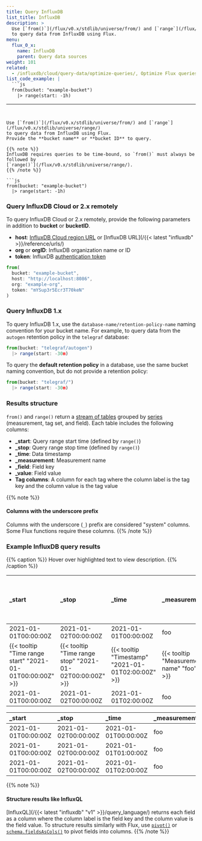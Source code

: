 ```yaml
---
title: Query InfluxDB
list_title: InfluxDB
description: >
  Use [`from()`](/flux/v0.x/stdlib/universe/from/) and [`range`](/flux/v0.x/stdlib/universe/range/)
  to query data from InfluxDB using Flux.
menu:
  flux_0_x:
    name: InfluxDB
    parent: Query data sources
weight: 101
related:
  - /influxdb/cloud/query-data/optimize-queries/, Optimize Flux queries for InfluxDB
list_code_example: |
  ```js
  from(bucket: "example-bucket")
    |> range(start: -1h)
  ```
---
```


Use [`from()`](/flux/v0.x/stdlib/universe/from/) and [`range`](/flux/v0.x/stdlib/universe/range/)
to query data from InfluxDB using Flux.
Provide the **bucket name** or **bucket ID** to query.

{{% note %}}
InfluxDB requires queries to be time-bound, so `from()` must always be followed by
[`range()`](/flux/v0.x/stdlib/universe/range/).
{{% /note %}}

```js
from(bucket: "example-bucket")
  |> range(start: -1h)
```

### Query InfluxDB Cloud or 2.x remotely
To query InfluxDB Cloud or 2.x remotely, provide the following parameters
in addition to **bucket** or **bucketID**.

- **host**: [InfluxDB Cloud region URL](/influxdb/cloud/reference/urls/) or
  [InfluxDB URL](/{{< latest "influxdb" >}}/reference/urls/)
- **org** or **orgID**: InfluxDB organization name or ID
- **token**: InfluxDB [authentication token](/influxdb/cloud/security/tokens/)

```js
from(
  bucket: "example-bucket",
  host: "http://localhost:8086",
  org: "example-org",
  token: "mYSup3r5Ecr3T70keN"
)
```

### Query InfluxDB 1.x
To query InfluxDB 1.x, use the `database-name/retention-policy-name` naming
convention for your bucket name.
For example, to query data from the `autogen` retention policy in the `telegraf` database:

```js
from(bucket: "telegraf/autogen")
  |> range(start: -30m)
```

To query the **default retention policy** in a database, use the same bucket naming
convention, but do not provide a retention policy:

```js
from(bucket: "telegraf/")
  |> range(start: -30m)
```


### Results structure
`from()` and `range()` return a [stream of tables](/flux/v0.x/get-started/data-structure/#stream-of-tables)
grouped by [series](/influxdb/cloud/reference/glossary/#series)
(measurement, tag set, and field).
Each table includes the following columns:

- **_start**: Query range start time (defined by `range()`)
- **_stop**: Query range stop time (defined by `range()`)
- **_time**: Data timestamp
- **_measurement**: Measurement name
- **_field**: Field key
- **_value**: Field value
- **Tag columns**: A column for each tag where the column label is the tag key
  and the column value is the tag value

{{% note %}}
#### Columns with the underscore prefix
Columns with the underscore (`_`) prefix are considered "system" columns.
Some Flux functions require these columns.
{{% /note %}}

### Example InfluxDB query results

{{% caption %}}
Hover over highlighted text to view description.
{{% /caption %}}

| _start                                                    | _stop                                                    | _time                                              | _measurement                             | {{< tooltip "Tag key" "host" >}}    | _field                            |                              _value |
| :-------------------------------------------------------- | :------------------------------------------------------- | :------------------------------------------------- | :--------------------------------------- | :---------------------------------- | :-------------------------------- | ----------------------------------: |
| 2021-01-01T00:00:00Z                                      | 2021-01-02T00:00:00Z                                     | 2021-01-01T00:00:00Z                               | foo                                      | host1                               | bar                               |                                 1.2 |
| {{< tooltip "Time range start" "2021-01-01T00:00:00Z" >}} | {{< tooltip "Time range stop" "2021-01-02T00:00:00Z" >}} | {{< tooltip "Timestamp" "2021-01-01T02:00:00Z" >}} | {{< tooltip "Measurement name" "foo" >}} | {{< tooltip "Tag value" "host1" >}} | {{< tooltip "Field key" "bar" >}} | {{< tooltip "Field value" "1.2" >}} |
| 2021-01-01T00:00:00Z                                      | 2021-01-02T00:00:00Z                                     | 2021-01-01T02:00:00Z                               | foo                                      | host1                               | bar                               |                                 2.1 |

| _start               | _stop                | _time                | _measurement | host  | _field | _value |
| :------------------- | :------------------- | :------------------- | :----------- | :---- | :----- | -----: |
| 2021-01-01T00:00:00Z | 2021-01-02T00:00:00Z | 2021-01-01T00:00:00Z | foo          | host2 | bar    |    1.2 |
| 2021-01-01T00:00:00Z | 2021-01-02T00:00:00Z | 2021-01-01T01:00:00Z | foo          | host2 | bar    |    1.7 |
| 2021-01-01T00:00:00Z | 2021-01-02T00:00:00Z | 2021-01-01T02:00:00Z | foo          | host2 | bar    |    2.1 |

{{% note %}}
#### Structure results like InfluxQL
[InfluxQL](/{{< latest "influxdb" "v1" >}}/query_language/) returns each field as
a column where the column label is the field key and the column value is the field value.
To structure results similarly with Flux, use [`pivot()`](/flux/v0.x/stdlib/universe/pivot/)
or [`schema.fieldsAsCols()`](/flux/v0.x/stdlib/influxdata/influxdb/schema/fieldsascols/)
to pivot fields into columns.
{{% /note %}}
